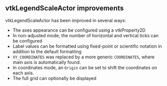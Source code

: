 ## vtkLegendScaleActor improvements

vtkLegendScaleActor has been improved in several ways:
- The axes appearance can be configured using a vtkProperty2D
- In non-adjusted mode, the number of horizontal and vertical ticks can be configured
- Label values can be formatted using fixed-point or scientific notation in addition to the default formatting
- `XY_COORDINATES` was replaced by a more generic `COORDINATES`, where main axis is automatically found.
- In coordinates mode, an `Origin` can be set to shift the coordinates on each axis.
- The full grid can optionally be displayed
